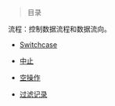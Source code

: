 

> 目录

流程：控制数据流程和数据流向。

- [Switchcase](https://github.com/ZGG2016/knowledgesystem/blob/master/23%20DataWarehouse/Kettle/%E6%B5%81%E7%A8%8B/Switchcase.md)

- [中止](https://github.com/ZGG2016/knowledgesystem/blob/master/23%20DataWarehouse/Kettle/%E6%B5%81%E7%A8%8B/%E4%B8%AD%E6%AD%A2.md)

- [空操作](https://github.com/ZGG2016/knowledgesystem/blob/master/23%20DataWarehouse/Kettle/%E6%B5%81%E7%A8%8B/%E7%A9%BA%E6%93%8D%E4%BD%9C.md)

- [过滤记录](https://github.com/ZGG2016/knowledgesystem/blob/master/23%20DataWarehouse/Kettle/%E6%B5%81%E7%A8%8B/%E8%BF%87%E6%BB%A4%E8%AE%B0%E5%BD%95.md)